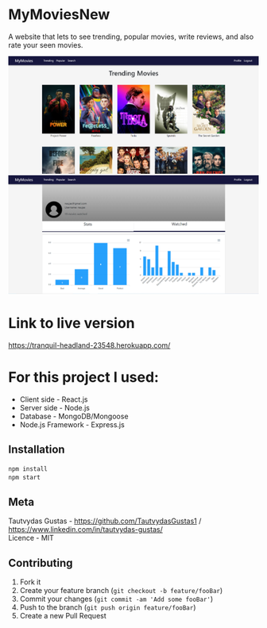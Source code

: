 # MyMoviesNew
A website that lets to see trending, popular movies, write reviews, and also rate your seen movies.

![](header.png)  
![](picture.png)  


# Link to live version 
https://tranquil-headland-23548.herokuapp.com/

# For this project I used:

* Client side - React.js
* Server side - Node.js
* Database - MongoDB/Mongoose
* Node.js Framework - Express.js


## Installation

```sh
npm install
npm start
```

## Meta

Tautvydas Gustas - https://github.com/TautvydasGustas1 / https://www.linkedin.com/in/tautvydas-gustas/  
Licence - MIT

## Contributing

1. Fork it
2. Create your feature branch (`git checkout -b feature/fooBar`)
3. Commit your changes (`git commit -am 'Add some fooBar'`)
4. Push to the branch (`git push origin feature/fooBar`)
5. Create a new Pull Request

